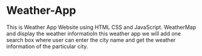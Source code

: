 # Weather-App
This is Weather App Website using HTML CSS and JavaScript. WeatherMap and display the weather informatioIn this weather app we will add one search box where user can enter the city name and get the weather information of the particular city.
